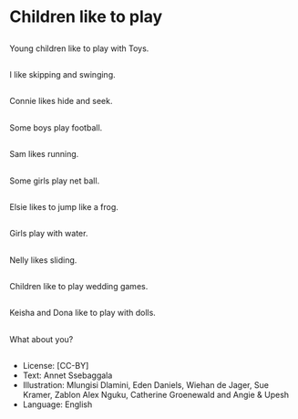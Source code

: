 # Children like to play

##
Young children like to
play with Toys.

##
I like skipping and swinging.

##
Connie likes hide and
seek.

##
Some boys play
football.

##
Sam likes running.

##
Some girls play net ball.

##
Elsie likes to jump like a frog.

##
Girls play with water.

##
Nelly likes sliding.

##
Children like to play wedding games.

##
Keisha and Dona like to
play with dolls.

##
What about you?

##
* License: [CC-BY]
* Text: Annet Ssebaggala
* Illustration: Mlungisi Dlamini, Eden Daniels, Wiehan de Jager, Sue Kramer, Zablon Alex Nguku, Catherine Groenewald and Angie & Upesh
* Language: English
